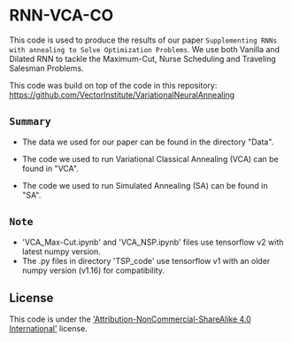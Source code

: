 # RNN-VCA-CO
This code is used to produce the results of our paper `Supplementing RNNs with annealing to Solve Optimization Problems`. We use both Vanilla and Dilated RNN to tackle the Maximum-Cut, Nurse Scheduling and Traveling Salesman Problems.

This code was build on top of the code in this repository: https://github.com/VectorInstitute/VariationalNeuralAnnealing

## `Summary`

- The data we used for our paper can be found in the directory "Data".

- The code we used to run Variational Classical Annealing (VCA) can be found in "VCA".

- The code we used to run Simulated Annealing (SA) can be found in "SA".

## `Note`

- 'VCA_Max-Cut.ipynb' and 'VCA_NSP.ipynb' files use tensorflow v2 with latest numpy version.
- The .py files in directory 'TSP_code' use tensorflow v1 with an older numpy version (v1.16) for compatibility.

## License
This code is under the ['Attribution-NonCommercial-ShareAlike 4.0 International'](https://creativecommons.org/licenses/by-nc-sa/4.0/) license.
 
